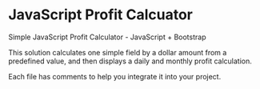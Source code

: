 # JavaScript Profit Calcuator
Simple JavaScript Profit Calculator - JavaScript + Bootstrap

This solution calculates one simple field by a dollar amount
from a predefined value, and then displays a daily and monthly
profit calculation.

Each file has comments to help you integrate it into your project. 
